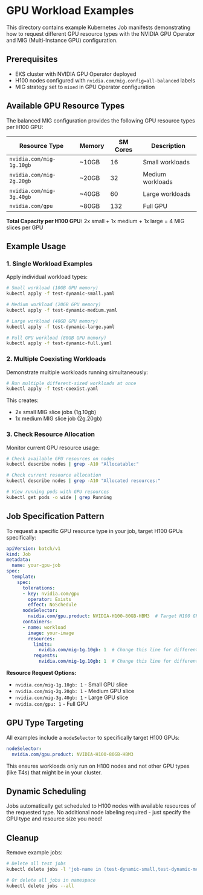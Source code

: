 # GPU Workload Examples

This directory contains example Kubernetes Job manifests demonstrating how to request different GPU resource types with the NVIDIA GPU Operator and MIG (Multi-Instance GPU) configuration.

## Prerequisites

- EKS cluster with NVIDIA GPU Operator deployed
- H100 nodes configured with `nvidia.com/mig.config=all-balanced` labels
- MIG strategy set to `mixed` in GPU Operator configuration

## Available GPU Resource Types

The balanced MIG configuration provides the following GPU resource types per H100 GPU:

| Resource Type | Memory | SM Cores | Description |
|---------------|--------|----------|-------------|
| `nvidia.com/mig-1g.10gb` | ~10GB | 16 | Small workloads |
| `nvidia.com/mig-2g.20gb` | ~20GB | 32 | Medium workloads |
| `nvidia.com/mig-3g.40gb` | ~40GB | 60 | Large workloads |
| `nvidia.com/gpu` | ~80GB | 132 | Full GPU |

**Total Capacity per H100 GPU:** 2x small + 1x medium + 1x large = 4 MIG slices per GPU

## Example Usage

### 1. Single Workload Examples

Apply individual workload types:

```bash
# Small workload (10GB GPU memory)
kubectl apply -f test-dynamic-small.yaml

# Medium workload (20GB GPU memory)
kubectl apply -f test-dynamic-medium.yaml

# Large workload (40GB GPU memory)
kubectl apply -f test-dynamic-large.yaml

# Full GPU workload (80GB GPU memory)
kubectl apply -f test-dynamic-full.yaml
```

### 2. Multiple Coexisting Workloads

Demonstrate multiple workloads running simultaneously:

```bash
# Run multiple different-sized workloads at once
kubectl apply -f test-coexist.yaml
```

This creates:
- 2x small MIG slice jobs (1g.10gb)
- 1x medium MIG slice job (2g.20gb)

### 3. Check Resource Allocation

Monitor current GPU resource usage:

```bash
# Check available GPU resources on nodes
kubectl describe nodes | grep -A10 "Allocatable:"

# Check current resource allocation
kubectl describe nodes | grep -A10 "Allocated resources:"

# View running pods with GPU resources
kubectl get pods -o wide | grep Running
```

## Job Specification Pattern

To request a specific GPU resource type in your job, target H100 GPUs specifically:

```yaml
apiVersion: batch/v1
kind: Job
metadata:
  name: your-gpu-job
spec:
  template:
    spec:
      tolerations:
      - key: nvidia.com/gpu
        operator: Exists
        effect: NoSchedule
      nodeSelector:
        nvidia.com/gpu.product: NVIDIA-H100-80GB-HBM3  # Target H100 GPUs specifically
      containers:
      - name: workload
        image: your-image
        resources:
          limits:
            nvidia.com/mig-1g.10gb: 1  # Change this line for different sizes
          requests:
            nvidia.com/mig-1g.10gb: 1  # Change this line for different sizes
```

**Resource Request Options:**
- `nvidia.com/mig-1g.10gb: 1` - Small GPU slice
- `nvidia.com/mig-2g.20gb: 1` - Medium GPU slice  
- `nvidia.com/mig-3g.40gb: 1` - Large GPU slice
- `nvidia.com/gpu: 1` - Full GPU

## GPU Type Targeting

All examples include a `nodeSelector` to specifically target H100 GPUs:

```yaml
nodeSelector:
  nvidia.com/gpu.product: NVIDIA-H100-80GB-HBM3
```

This ensures workloads only run on H100 nodes and not other GPU types (like T4s) that might be in your cluster.

## Dynamic Scheduling

Jobs automatically get scheduled to H100 nodes with available resources of the requested type. No additional node labeling required - just specify the GPU type and resource size you need!

## Cleanup

Remove example jobs:

```bash
# Delete all test jobs
kubectl delete jobs -l 'job-name in (test-dynamic-small,test-dynamic-medium,test-dynamic-large,test-dynamic-full,test-coexist-small-1,test-coexist-small-2,test-coexist-medium)'

# Or delete all jobs in namespace
kubectl delete jobs --all
```